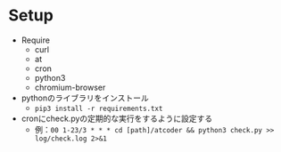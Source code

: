 # Setup
- Require
    - curl
    - at
    - cron
    - python3
    - chromium-browser
- pythonのライブラリをインストール
    - `pip3 install -r requirements.txt`
- cronにcheck.pyの定期的な実行をするように設定する
    - 例：`00 1-23/3 * * * cd [path]/atcoder && python3 check.py >> log/check.log 2>&1`
